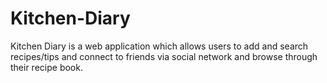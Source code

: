 Kitchen-Diary
=============

Kitchen Diary is a web application which allows users to add and search recipes/tips and connect to friends via social network and browse through their recipe book.
